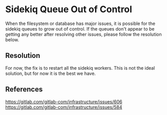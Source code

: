 # Sidekiq Queue Out of Control

When the filesystem or database has major issues, it is possible
for the sidekiq queues to grow out of control. If the queues don't appear
to be getting any better after resolving other issues, please follow
the resolution below.

## Resolution

For now, the fix is to restart all the sidekiq workers. This is 
not the ideal solution, but for now it is the best we have.

## References

https://gitlab.com/gitlab-com/infrastructure/issues/606
https://gitlab.com/gitlab-com/infrastructure/issues/584
